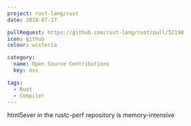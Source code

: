 ```yaml
---
project: rust-lang/rust
date: 2018-07-17

pullRequest: https://github.com/rust-lang/rust/pull/52190
icon: github
colour: wisteria

category:
  name: Open Source Contributions
  key: oss

tags:
  - Rust
  - Compiler
---
```

html5ever in the rustc-perf repository is memory-intensive
